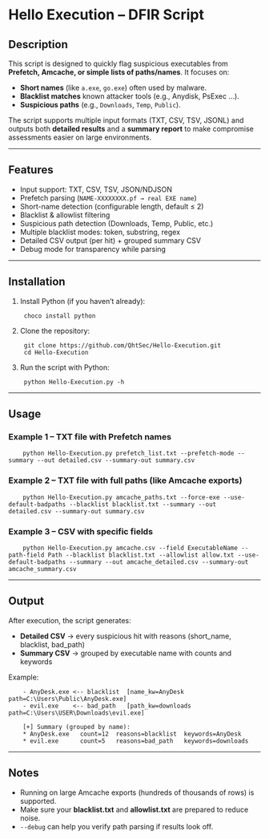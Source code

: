 # Hello Execution – DFIR Script

## Description
This script is designed to quickly flag suspicious executables from **Prefetch, Amcache, or simple lists of paths/names**.
It focuses on:
- **Short names** (like `a.exe`, `go.exe`) often used by malware.
- **Blacklist matches**  known attacker tools (e.g., Anydisk, PsExec ...).
- **Suspicious paths** (e.g., `Downloads`, `Temp`, `Public`).

The script supports multiple input formats (TXT, CSV, TSV, JSONL) and outputs both **detailed results** and a **summary report** to make compromise assessments easier on large environments.

---

## Features
- Input support: TXT, CSV, TSV, JSON/NDJSON
- Prefetch parsing (`NAME-XXXXXXXX.pf → real EXE name`)
- Short-name detection (configurable length, default ≤ 2)
- Blacklist & allowlist filtering
- Suspicious path detection (Downloads, Temp, Public, etc.)
- Multiple blacklist modes: token, substring, regex
- Detailed CSV output (per hit) + grouped summary CSV
- Debug mode for transparency while parsing

---

## Installation
1. Install Python (if you haven’t already):
    
        choco install python
    
2. Clone the repository:
    
        git clone https://github.com/QhtSec/Hello-Execution.git
        cd Hello-Execution
    
3. Run the script with Python:
    
        python Hello-Execution.py -h

---

## Usage

### Example 1 – TXT file with Prefetch names
    
        python Hello-Execution.py prefetch_list.txt --prefetch-mode --summary --out detailed.csv --summary-out summary.csv

### Example 2 – TXT file with full paths (like Amcache exports)
    
        python Hello-Execution.py amcache_paths.txt --force-exe --use-default-badpaths --blacklist blacklist.txt --summary --out detailed.csv --summary-out summary.csv

### Example 3 – CSV with specific fields
    
        python Hello-Execution.py amcache.csv --field ExecutableName --path-field Path --blacklist blacklist.txt --allowlist allow.txt --use-default-badpaths --summary --out amcache_detailed.csv --summary-out amcache_summary.csv

---

## Output
After execution, the script generates:
- **Detailed CSV** → every suspicious hit with reasons (short_name, blacklist, bad_path)
- **Summary CSV** → grouped by executable name with counts and keywords

Example:
    
        - AnyDesk.exe <-- blacklist  [name_kw=AnyDesk  path=C:\Users\Public\AnyDesk.exe]
        - evil.exe    <-- bad_path   [path_kw=downloads path=C:\Users\USER\Downloads\evil.exe]
        
        [+] Summary (grouped by name):
        * AnyDesk.exe   count=12  reasons=blacklist  keywords=AnyDesk
        * evil.exe      count=5   reasons=bad_path   keywords=downloads

---

## Notes
- Running on large Amcache exports (hundreds of thousands of rows) is supported.
- Make sure your **blacklist.txt** and **allowlist.txt** are prepared to reduce noise.
- `--debug` can help you verify path parsing if results look off.
